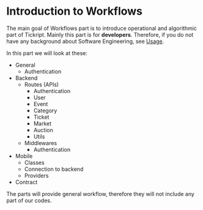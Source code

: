 # Introduction to Workflows

The main goal of Workflows part is to introduce operational and algorithmic part of Tickript.
Mainly this part is for **developers**. Therefore, if you do not have any background about Software Engineering, see [Usage](/Usage/introduction.md).

In this part we will look at these:
- General
    - Authentication
- Backend
    - Routes (APIs)
        - Authentication
        - User
        - Event
        - Category
        - Ticket
        - Market
        - Auction
        - Utils
    - Middlewares
        - Authentication
- Mobile
    - Classes
    - Connection to backend
    - Providers
- Contract

The parts will provide general workflow, therefore they will not include any part of our codes. 

